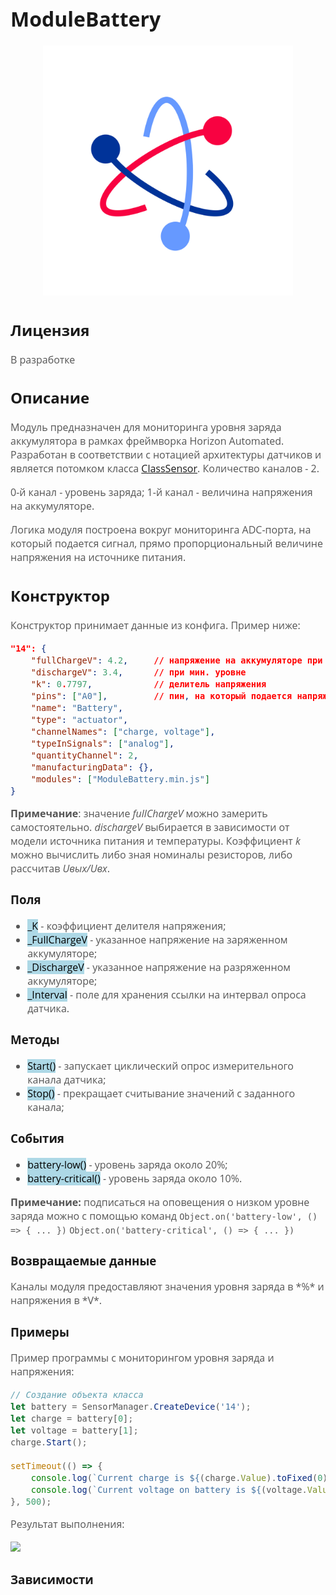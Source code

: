 <div style = "font-family: 'Open Sans', sans-serif; font-size: 16px">

# ModuleBattery

<div style = "color: #555">
    <p align="center">
    <img src="logo.png" width="400" title="hover text">
    </p>
</div>

## Лицензия

<div style = "color: #555">
В разработке
</div>

## Описание
<div style = "color: #555">

Модуль предназначен для мониторинга уровня заряда аккумулятора в рамках фреймворка Horizon Automated. Разработан в соответствии с нотацией архитектуры датчиков и является потомком класса [ClassSensor](https://github.com/Konkery/ModuleSensorArchitecture/blob/main/README.md). Количество каналов - 2.

0-й канал - уровень заряда;
1-й канал - величина напряжения на аккумуляторе. 

Логика модуля построена вокруг мониторинга ADC-порта, на который подается сигнал, прямо пропорциональный величине напряжения на источнике питания.  
</div>

## Конструктор
<div style = "color: #555">

Конструктор принимает данные из конфига. Пример ниже:
```json
"14": {
    "fullChargeV": 4.2,     // напряжение на аккумуляторе при макс. уровне заряда
    "dischargeV": 3.4,      // при мин. уровне
    "k": 0.7797,            // делитель напряжения
    "pins": ["A0"],         // пин, на который подается напряжение, пропорциональное напряжению на аккумуляторе
    "name": "Battery",
    "type": "actuator",
    "channelNames": ["charge, voltage"],
    "typeInSignals": ["analog"],
    "quantityChannel": 2,
    "manufacturingData": {},
    "modules": ["ModuleBattery.min.js"]
}
```
**Примечание**: значение *fullChargeV* можно замерить самостоятельно. *dischargeV* выбирается в зависимости от модели источника питания и температуры. Коэффициент *k* можно вычислить либо зная номиналы резисторов, либо рассчитав *Uвых/Uвх*.
</div>

### Поля
<div style = "color: #555">

- <mark style="background-color: lightblue">_K</mark> - коэффициент делителя напряжения;
- <mark style="background-color: lightblue">_FullChargeV</mark> - указанное напряжение на заряженном аккумуляторе;
- <mark style="background-color: lightblue">_DischargeV</mark> - указанное напряжение на разряженном аккумуляторе;
- <mark style="background-color: lightblue">_Interval</mark> - поле для хранения ссылки на интервал опроса датчика.
</div>

### Методы
<div style = "color: #555">

- <mark style="background-color: lightblue">Start()</mark> - запускает циклический опрос измерительного канала датчика;
- <mark style="background-color: lightblue">Stop()</mark> - прекращает считывание значений с заданного канала;
</div>

### События
<div style = "color: #555">

- <mark style="background-color: lightblue">battery-low()</mark> - уровень заряда около 20%;
- <mark style="background-color: lightblue">battery-critical()</mark> - уровень заряда около 10%.

**Примечание:** подписаться на оповещения о низком уровне заряда можно с помощью команд 
`Object.on('battery-low', () => { ... })`
`Object.on('battery-critical', () => { ... })`

</div>

### Возвращаемые данные
<div style = "color: #555">
Каналы модуля предоставляют значения уровня заряда в *%* и напряжения в *V*. 

</div>

### Примеры
<div style = "color: #555">
Пример программы с мониторингом уровня заряда и напряжения:

```js
// Создание объекта класса
let battery = SensorManager.CreateDevice('14');
let charge = battery[0];
let voltage = battery[1];
charge.Start();

setTimeout(() => {
    console.log(`Current charge is ${(charge.Value).toFixed(0)} %`);
    console.log(`Current voltage on battery is ${(voltage.Value).toFixed(2)} V`);
}, 500);

```
Результат выполнения:
<div align='left'>
    <img src='./res/example-1.png'>
</div>

</div>

### Зависимости
<div style = "color: #555">

</div>

</div>
